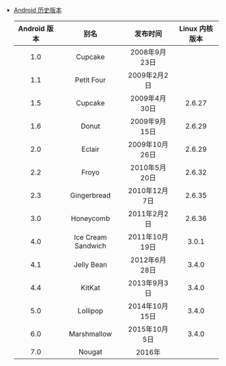 * [Android 历史版本](https://www.wikiwand.com/zh-hans/Android%E6%AD%B7%E5%8F%B2%E7%89%88%E6%9C%AC) 
  
    | Android 版本| 别名       |  发布时间       | Linux 内核版本 |
    | :--------:  | :-----:    |  :-----:        |  :-----:    |
    | 1.0         |  Cupcake   |  2008年9月23日  | |
    | 1.1         | Petit Four |  2009年2月2日   |   |
    | 1.5         |  Cupcake   |  2009年4月30日  |  2.6.27 |
    | 1.6         | Donut     |  2009年9月15日  |  2.6.29  |
    | 2.0         |  Eclair   |  2009年10月26日  |  2.6.29 |
    | 2.2         | Froyo   |  2010年5月20日  |   2.6.32 |
    | 2.3         | Gingerbread  |  2010年12月7日  |   2.6.35  |
    | 3.0         | Honeycomb|  2011年2月2日  |   2.6.36 |
    | 4.0         |Ice Cream Sandwich|  2011年10月19日  | 3.0.1  |
    | 4.1         | Jelly Bean|  2012年6月28日  |  3.4.0  |
    | 4.4         | KitKat|  2013年9月3日  |  3.4.0 |
    | 5.0         | Lollipop|  2014年10月15日  |  3.4.0  |
    | 6.0         |  Marshmallow|  2015年10月5日  | 3.4.0  |
    | 7.0         |  Nougat|  2016年  |   |
